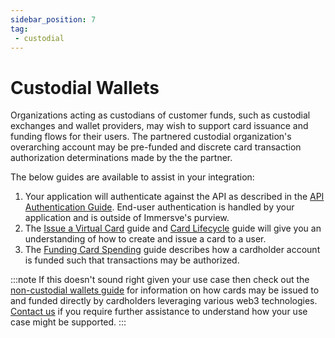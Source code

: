 ```yaml
---
sidebar_position: 7
tag: 
 - custodial
---
```


# Custodial Wallets

Organizations acting as custodians of customer funds, such as custodial exchanges and wallet providers, may wish to support card issuance and funding flows for their users. The partnered custodial organization's overarching account may be pre-funded and discrete card transaction authorization determinations made by the the partner.

The below guides are available to assist in your integration: 
1. Your application will authenticate against the API as described in the [API Authentication Guide](/guides/authentication#api-key-authentication). End-user authentication is handled by your application and is outside of Immersve's purview.
1. The [Issue a Virtual Card](/guides/issue-a-virtual-card) guide and [Card Lifecycle](/guides/card-lifecycle) guide will give you an understanding of how to create and issue a card to a user.
1. The [Funding Card Spending](/guides/funding-card-spending) guide describes how a cardholder account is funded such that transactions may be authorized.

:::note
If this doesn't sound right given your use case then check out the [non-custodial wallets guide](/guides/non-custodial-wallets) for information on how cards may be issued to and funded directly by cardholders leveraging various web3 technologies. [Contact us](https://immersve.com/contact/) if you require further assistance to understand how your use case might be supported.
:::